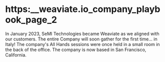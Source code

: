 # https:\_\_weaviate.io_company_playbook_page_2

In January 2023, SeMI Technologies became Weaviate as we aligned with our customers. The entire Company will soon gather for the first time… in Italy! The company's All Hands sessions were once held in a small room in the back of the office. The company is now based in San Francisco, California.

